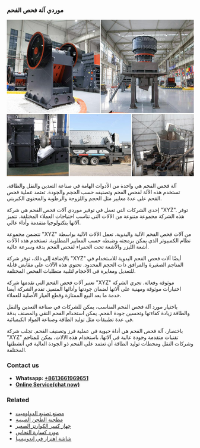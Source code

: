 <h3>موردي آلة فحص الفحم</h3><img src='1701854355.jpg' alt=''><p>آلة فحص الفحم هي واحدة من الأدوات الهامة في صناعة التعدين والنقل والطاقة. تستخدم هذه الآلة لفحص الفحم وتصنيفه حسب الحجم والجودة. تعتمد عملية فحص الفحم على عدة معايير مثل الحجم واللزوجة والرطوبة والمحتوى الكبريتي.</p><p>إحدى الشركات التي تعمل في توفير موردي آلات فحص الفحم هي شركة "XYZ". توفر هذه الشركة مجموعة متنوعة من الآلات التي تناسب احتياجات العملاء المختلفة. تتميز آلاتها بتكنولوجيا متقدمة وأداء عالي.</p><p>تتضمن مجموعة "XYZ" من آلات فحص الفحم الآلية واليدوية. تعمل الآلات الآلية بواسطة نظام الكمبيوتر الذي يمكن برمجته وضبطه حسب المعايير المطلوبة. تستخدم هذه الآلات أشعة الليزر والأشعة تحت الحمراء لفحص الفحم بدقة وسرعة عالية.</p><p>بالإضافة إلى ذلك، توفر شركة "XYZ" أيضًا آلات فحص الفحم اليدوية للاستخدام في المناجم الصغيرة والمرافق ذات الحجم المحدود. تحتوي هذه الآلات على مقابض قابلة للتعديل ومغايرة في الأحجام لتلبية متطلبات الفحص المختلفة.</p><p>تعتبر آلات فحص الفحم التي تقدمها شركة "XYZ" موثوقة وفعالة. تجري الشركة اختبارات موثوقة ومهنية على آلاتها لضمان جودتها وأدائها المتميز. تقدم الشركة أيضا خدمة ما بعد البيع الممتازة وقطع الغيار الأصلية للعملاء.</p><p>باختيار مورد آلة فحص الفحم المناسب، يمكن للشركات في صناعة التعدين والنقل والطاقة زيادة كفاءتها وتحسين جودة الفحم. يمكن استخدام الفحم النقي والمصنف بدقة في عدة تطبيقات مثل توليد الطاقة وصناعة المواد الكيميائية.</p><p>باختصار، آلة فحص الفحم هي أداة حيوية في عملية فرز وتصنيف الفحم. تجلب شركة "XYZ" تقنيات متقدمة وجودة عالية في آلاتها. باستخدام هذه الآلات، يمكن للمناجم وشركات النقل ومحطات توليد الطاقة أن تعتمد على الفحم ذو الجودة العالية في أنشطتها المختلفة.</p><h3>Contact us</h3><ul><li><strong>Whatsapp:&nbsp;<a href="https://wa.me/8613661969651">+8613661969651</a></strong></li><li><a href="https://swt.shibang-china.com/?git&amp;zhl&amp;موردي آلة فحص الفحم"><strong>Online Service(chat now)</strong></a></li></ul><h3>Related</h3><ul><li><a href='مصنع تصنيع الدولوميت.md'>مصنع تصنيع الدولوميت</a></li><li><a href='مطحنة الطحن الصينية.md'>مطحنة الطحن الصينية</a></li><li><a href='جهاز كسر الكوارتز الصغير.md'>جهاز كسر الكوارتز الصغير</a></li><li><a href='مورد كسارة النحاس.md'>مورد كسارة النحاس</a></li><li><a href='شاشة اهتزاز في إندونيسيا.md'>شاشة اهتزاز في إندونيسيا</a></li></ul>